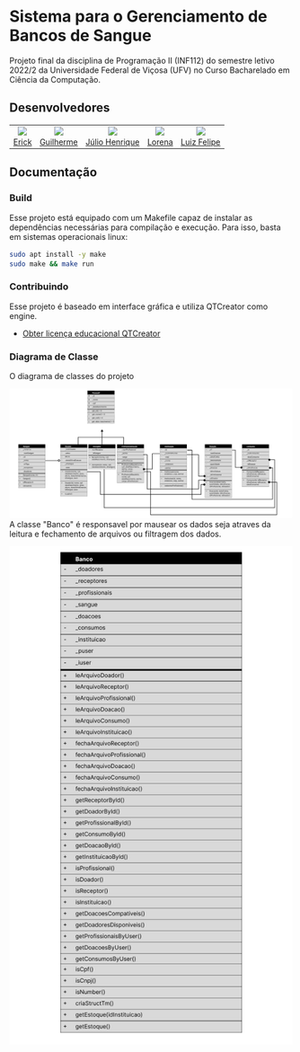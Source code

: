 # Sistema para o Gerenciamento de Bancos de Sangue

Projeto final da disciplina de Programação II (INF112) do semestre letivo 2022/2 da Universidade Federal de Viçosa (UFV) no Curso Bacharelado em Ciência da Computação. 

## Desenvolvedores

<table>
  <tr>
    <td align="center">
        <a href="">
            <img src="https://avatars.githubusercontent.com/u/105115352?v=4" width="80px" ><br>
            Erick
        </a>
    </td>
   <td align="center">
   <a href="">
    <img src="https://avatars.githubusercontent.com/u/97486193?v=4" width="80px" ><br>
    Guilherme
    </a>
   </td>
   <td align="center">
   <a href="">
    <img src="https://avatars.githubusercontent.com/u/107868327?v=4" width="80px" ><br>
    Júlio Henrique
    </a>
   </td>
   <td align="center">
    <a href=""><img src="https://avatars.githubusercontent.com/u/111444407?v=4" width="80px" ><br>
    Lorena
    </a>
   <td align="center">
    <a href="">
    <img src="https://avatars.githubusercontent.com/u/53055491?v=4" width="80px" ><br>
    Luiz Felipe
    </a>
   </td>
  </tr>
  
</table>

## Documentação

### Build

Esse projeto está equipado com um Makefile capaz de instalar as dependências necessárias para compilação e execução. Para isso, basta em sistemas operacionais linux:

```bash
sudo apt install -y make 
sudo make && make run
```

### Contribuindo

Esse projeto é baseado em interface gráfica e utiliza QTCreator como engine.

- [Obter licença educacional QTCreator](https://www.qt.io/qt-educational-license#application)

### Diagrama de Classe
O diagrama de classes do projeto

 ![Classes](/assets/project/diagrama.png)
A classe "Banco" é responsavel por mausear os dados seja atraves da leitura e fechamento de arquivos ou filtragem dos dados. 

 ![Banco](/assets/project/banco.png)
